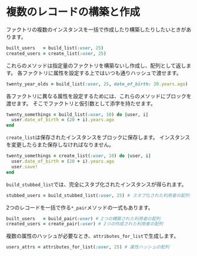 # 複数のレコードの構築と作成

ファクトリの複数のインスタンスを一括で作成したり構築したりしたいときがあります。

```ruby
built_users   = build_list(:user, 25)
created_users = create_list(:user, 25)
```

これらのメソッドは指定量のファクトリを構築ないし作成し、配列として返します。
各ファクトリに属性を設定する上ではいつも通りハッシュで渡せます。

```ruby
twenty_year_olds = build_list(:user, 25, date_of_birth: 20.years.ago)
```

各ファクトリに異なる属性を設定するためには、これらのメソッドにブロックを渡せます。
そこでファクトリと仮引数として添字を持たせます。

```ruby
twenty_somethings = build_list(:user, 10) do |user, i|
  user.date_of_birth = (20 + i).years.ago
end
```

`create_list`は保存されたインスタンスをブロックに保存します。
インスタンスを変更したらまた保存しなければなりません。

```ruby
twenty_somethings = create_list(:user, 10) do |user, i|
  user.date_of_birth = (20 + i).years.ago
  user.save!
end
```

`build_stubbed_list`では、完全にスタブ化されたインスタンスが得られます。

```ruby
stubbed_users = build_stubbed_list(:user, 25) # スタブ化された利用者の配列
```

2つのレコードを一括で作る`*_pair`メソッドの一式もあります。

```ruby
built_users   = build_pair(:user) # 2つの構築された利用者の配列
created_users = create_pair(:user) # 2つの作成された利用者の配列
```

複数の属性のハッシュが必要なとき、`attributes_for_list`で生成します。

```ruby
users_attrs = attributes_for_list(:user, 25) # 属性ハッシュの配列
```

